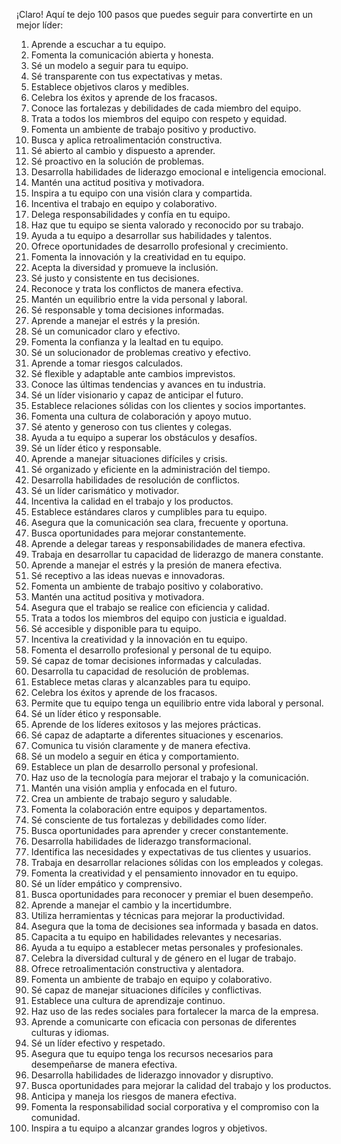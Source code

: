 ¡Claro! Aquí te dejo 100 pasos que puedes seguir para convertirte en un mejor líder:

1. Aprende a escuchar a tu equipo.
2. Fomenta la comunicación abierta y honesta.
3. Sé un modelo a seguir para tu equipo.
4. Sé transparente con tus expectativas y metas.
5. Establece objetivos claros y medibles.
6. Celebra los éxitos y aprende de los fracasos.
7. Conoce las fortalezas y debilidades de cada miembro del equipo.
8. Trata a todos los miembros del equipo con respeto y equidad.
9. Fomenta un ambiente de trabajo positivo y productivo.
10. Busca y aplica retroalimentación constructiva.
11. Sé abierto al cambio y dispuesto a aprender.
12. Sé proactivo en la solución de problemas.
13. Desarrolla habilidades de liderazgo emocional e inteligencia emocional.
14. Mantén una actitud positiva y motivadora.
15. Inspira a tu equipo con una visión clara y compartida.
16. Incentiva el trabajo en equipo y colaborativo.
17. Delega responsabilidades y confía en tu equipo.
18. Haz que tu equipo se sienta valorado y reconocido por su trabajo.
19. Ayuda a tu equipo a desarrollar sus habilidades y talentos.
20. Ofrece oportunidades de desarrollo profesional y crecimiento.
21. Fomenta la innovación y la creatividad en tu equipo.
22. Acepta la diversidad y promueve la inclusión.
23. Sé justo y consistente en tus decisiones.
24. Reconoce y trata los conflictos de manera efectiva.
25. Mantén un equilibrio entre la vida personal y laboral.
26. Sé responsable y toma decisiones informadas.
27. Aprende a manejar el estrés y la presión.
28. Sé un comunicador claro y efectivo.
29. Fomenta la confianza y la lealtad en tu equipo.
30. Sé un solucionador de problemas creativo y efectivo.
31. Aprende a tomar riesgos calculados.
32. Sé flexible y adaptable ante cambios imprevistos.
33. Conoce las últimas tendencias y avances en tu industria.
34. Sé un líder visionario y capaz de anticipar el futuro.
35. Establece relaciones sólidas con los clientes y socios importantes.
36. Fomenta una cultura de colaboración y apoyo mutuo.
37. Sé atento y generoso con tus clientes y colegas.
38. Ayuda a tu equipo a superar los obstáculos y desafíos.
39. Sé un líder ético y responsable.
40. Aprende a manejar situaciones difíciles y crisis.
41. Sé organizado y eficiente en la administración del tiempo.
42. Desarrolla habilidades de resolución de conflictos.
43. Sé un líder carismático y motivador.
44. Incentiva la calidad en el trabajo y los productos.
45. Establece estándares claros y cumplibles para tu equipo.
46. Asegura que la comunicación sea clara, frecuente y oportuna.
47. Busca oportunidades para mejorar constantemente.
48. Aprende a delegar tareas y responsabilidades de manera efectiva.
49. Trabaja en desarrollar tu capacidad de liderazgo de manera constante.
50. Aprende a manejar el estrés y la presión de manera efectiva.
51. Sé receptivo a las ideas nuevas e innovadoras.
52. Fomenta un ambiente de trabajo positivo y colaborativo.
53. Mantén una actitud positiva y motivadora.
54. Asegura que el trabajo se realice con eficiencia y calidad.
55. Trata a todos los miembros del equipo con justicia e igualdad.
56. Sé accesible y disponible para tu equipo.
57. Incentiva la creatividad y la innovación en tu equipo.
58. Fomenta el desarrollo profesional y personal de tu equipo.
59. Sé capaz de tomar decisiones informadas y calculadas.
60. Desarrolla tu capacidad de resolución de problemas.
61. Establece metas claras y alcanzables para tu equipo.
62. Celebra los éxitos y aprende de los fracasos.
63. Permite que tu equipo tenga un equilibrio entre vida laboral y personal.
64. Sé un líder ético y responsable.
65. Aprende de los líderes exitosos y las mejores prácticas.
66. Sé capaz de adaptarte a diferentes situaciones y escenarios.
67. Comunica tu visión claramente y de manera efectiva.
68. Sé un modelo a seguir en ética y comportamiento.
69. Establece un plan de desarrollo personal y profesional.
70. Haz uso de la tecnología para mejorar el trabajo y la comunicación.
71. Mantén una visión amplia y enfocada en el futuro.
72. Crea un ambiente de trabajo seguro y saludable.
73. Fomenta la colaboración entre equipos y departamentos.
74. Sé consciente de tus fortalezas y debilidades como líder.
75. Busca oportunidades para aprender y crecer constantemente.
76. Desarrolla habilidades de liderazgo transformacional.
77. Identifica las necesidades y expectativas de tus clientes y usuarios.
78. Trabaja en desarrollar relaciones sólidas con los empleados y colegas.
79. Fomenta la creatividad y el pensamiento innovador en tu equipo.
80. Sé un líder empático y comprensivo.
81. Busca oportunidades para reconocer y premiar el buen desempeño.
82. Aprende a manejar el cambio y la incertidumbre.
83. Utiliza herramientas y técnicas para mejorar la productividad.
84. Asegura que la toma de decisiones sea informada y basada en datos.
85. Capacita a tu equipo en habilidades relevantes y necesarias.
86. Ayuda a tu equipo a establecer metas personales y profesionales.
87. Celebra la diversidad cultural y de género en el lugar de trabajo.
88. Ofrece retroalimentación constructiva y alentadora.
89. Fomenta un ambiente de trabajo en equipo y colaborativo.
90. Sé capaz de manejar situaciones difíciles y conflictivas.
91. Establece una cultura de aprendizaje continuo.
92. Haz uso de las redes sociales para fortalecer la marca de la empresa.
93. Aprende a comunicarte con eficacia con personas de diferentes culturas y idiomas.
94. Sé un líder efectivo y respetado.
95. Asegura que tu equipo tenga los recursos necesarios para desempeñarse de manera efectiva.
96. Desarrolla habilidades de liderazgo innovador y disruptivo.
97. Busca oportunidades para mejorar la calidad del trabajo y los productos.
98. Anticipa y maneja los riesgos de manera efectiva.
99. Fomenta la responsabilidad social corporativa y el compromiso con la comunidad.
100. Inspira a tu equipo a alcanzar grandes logros y objetivos.